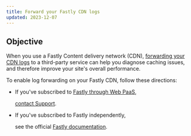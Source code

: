 ```yaml
---
title: Forward your Fastly CDN logs
updated: 2023-12-07
---
```



## Objective  

When you use a Fastly Content delivery network (CDN),
[forwarding your CDN logs](https://docs.fastly.com/en/guides/about-fastlys-realtime-log-streaming-features) to a third-party service
can help you diagnose caching issues,
and therefore improve your site's overall performance.

To enable log forwarding on your Fastly CDN,
follow these directions:

- If you've subscribed to [Fastly through Web PaaS](../../domains/domains-cdn/managed-fastly),

  [contact Support](https://console.platform.sh/-/users/~/tickets/open).

- If you've subscribed to Fastly independently,

  see the official [Fastly documentation](https://developer.fastly.com/reference/api/logging/).
